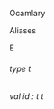 Ocamlary

Aliases

E



######  type       t             



######  val       id   :    t                      t       



